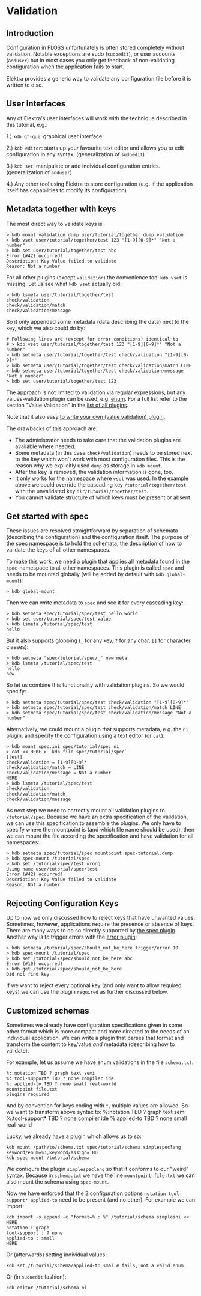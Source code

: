 # Validation

## Introduction

Configuration in FLOSS unfortunately is often stored
completely without validation. Notable exceptions are sudo
(`sudoedit`), or user accounts (`adduser`) but in most cases
you only get feedback of non-validating configuration when
the application fails to start.

Elektra provides a generic way to validate any configuration
file before it is written to disc.

## User Interfaces

Any of Elektra's user interfaces will work with the technique
described in this tutorial, e.g.:

1.) `kdb qt-gui`: graphical user interface

2.) `kdb editor`: starts up your favourite text editor and
    allows you to edit configuration in any syntax.
    (generalization of `sudoedit`)

3.) `kdb set`: manipulate or add individual configuration
    entries.
    (generalization of `adduser`)

4.) Any other tool using Elektra to store configuration
    (e.g. if the application itself has capabilities to
     modify its configuration)


## Metadata together with keys

The most direct way to validate keys is

```
> kdb mount validation.dump user/tutorial/together dump validation
> kdb vset user/tutorial/together/test 123 "[1-9][0-9]*" "Not a number"
> kdb set user/tutorial/together/test abc
Error (#42) occurred!
Description: Key Value failed to validate
Reason: Not a number
```

For all other plugins (except `validation`) the convenience tool `kdb vset`
is missing. Let us see what `kdb vset` actually did:

```
> kdb lsmeta user/tutorial/together/test
check/validation
check/validation/match
check/validation/message
```

So it only appended some metadata (data describing the data) next to the key,
which we also could do by:

```
# Following lines are (except for error conditions) identical to
# > kdb vset user/tutorial/together/test 123 "[1-9][0-9]*" "Not a number"
> kdb setmeta user/tutorial/together/test check/validation "[1-9][0-9]*"
> kdb setmeta user/tutorial/together/test check/validation/match LINE
> kdb setmeta user/tutorial/together/test check/validation/message "Not a number"
> kdb set user/tutorial/together/test 123
```

The approach is not limited to validation via regular expressions, but
any values-validation plugin can be used, e.g.  [enum](/src/plugins/enum).
For a full list refer to the section "Value Validation" in the
[list of all plugins](/src/plugins/README.md).

Note that it also easy [to write your own (value validation) plugin](/doc/tutorials/plugins.md).

The drawbacks of this approach are:

- The administrator needs to take care that the validation plugins are available
  where needed.
- Some metadata (in this case `check/validation`) needs to be stored next to
  the key which won't work with most configuration files.
  This is the reason why we explicitly used `dump` as storage in `kdb mount`.
- After the key is removed, the validation information is gone, too.
- It only works for the [namespace](/doc/tutorials/namespaces.md) where `vset` was used.
  In the example above we could override the cascading key `/tutorial/together/test`
  with the unvalidated key `dir/tutorial/together/test`.
- You cannot validate structure of which keys must be present or absent.


## Get started with spec

These issues are resolved straightforward by separation of schemata (describing the
configuration) and the configuration itself.
The purpose of the [spec namespace](/doc/tutorials/namespaces.md) is to hold the
schemata, the description of how to validate the keys of all other namespaces.

To make this work, we need a plugin that applies all metadata found in the `spec`-namespace
to all other namespaces. This plugin is called `spec` and needs to be mounted
globally (will be added by default with `kdb global-mount`):

```
> kdb global-mount
```

Then we can write metadata to `spec` and see it for every cascading key:

```
> kdb setmeta spec/tutorial/spec/test hello world
> kdb set user/tutorial/spec/test value
> kdb lsmeta /tutorial/spec/test
hello
```

But it also supports globbing (`_` for any key, `?` for any char, `[]` for character classes):

```
> kdb setmeta "spec/tutorial/spec/_" new meta
> kdb lsmeta /tutorial/spec/test
hello
new
```

So let us combine this functionality with validation plugins.
So we would specify:

```
> kdb setmeta spec/tutorial/spec/test check/validation "[1-9][0-9]*"
> kdb setmeta spec/tutorial/spec/test check/validation/match LINE
> kdb setmeta spec/tutorial/spec/test check/validation/message "Not a number"
```

Alternatively, we could mount a plugin that supports metadata,
e.g. the `ni` plugin, and specify the configuration
using a text editor (or `cat`):

```
> kdb mount spec.ini spec/tutorial/spec ni
> cat << HERE > `kdb file spec/tutorial/spec`
[test]
check/validation = [1-9][0-9]*
check/validation/match = LINE
check/validation/message = Not a number
HERE
> kdb lsmeta /tutorial/spec/test
check/validation
check/validation/match
check/validation/message
```

As next step we need to correctly mount all validation plugins to `/tutorial/spec`.
Because we have an extra specification of the validation, we can use this
specification to assemble the plugins. We only have to specify where the
mountpoint is (and which file name should be used), then we can mount
the file according the specification and have validation for all namespaces:

```
> kdb setmeta spec/tutorial/spec mountpoint spec-tutorial.dump
> kdb spec-mount /tutorial/spec
> kdb set /tutorial/spec/test wrong
Using name user/tutorial/spec/test
Error (#42) occurred!
Description: Key Value failed to validate
Reason: Not a number
```

## Rejecting Configuration Keys

Up to now we only discussed how to reject keys that have unwanted values.
Sometimes, however, applications require the presence or absence of keys.
There are many ways to do so directly supported by [the spec plugin](/src/plugins/spec).
Another way is to trigger errors with the [error plugin](/src/plugins/error):

```
> kdb setmeta /tutorial/spec/should_not_be_here trigger/error 10
> kdb spec-mount /tutorial/spec
> kdb set /tutorial/spec/should_not_be_here abc
Error (#10) occurred!
> kdb get /tutorial/spec/should_not_be_here
Did not find key
```

If we want to reject every optional key (and only want to allow required keys)
we can use the plugin `required` as further discussed below.


## Customized schemas

Sometimes we already have configuration specifications given in some other format
which is more compact and more directed to the needs of an individual application.
We can write a plugin that parses that format and transform the content to key/value
*and* metadata (describing how to validate).

For example, let us assume we have enum validations in the file `schema.txt`:

```
%: notation TBD ? graph text semi
%: tool-support* TBD ? none compiler ide
%: applied-to TBD ? none small real-world
mountpoint file.txt
plugins required
```

And by convention for keys ending with `*`, multiple values are allowed.
So we want to transform above syntax to:
%:notation TBD ? graph text semi
%:tool-support* TBD ? none compiler ide
%:applied-to TBD ? none small real-world

Lucky, we already have a plugin which allows us to so:

```
kdb mount /path/to/schema.txt spec/tutorial/schema simplespeclang keyword/enum=%:,keyword/assign=TBD
kdb spec-mount /tutorial/schema
```

We configure the plugin `simplespeclang` so that it conforms to our "weird" syntax.
Because in `schema.txt` we have the line `mountpoint file.txt` we can also mount the
schema using `spec-mount`.

Now we have enforced that the 3 configuration options `notation tool-support* applied-to`
need to be present (and no other). For example we can import:

```
kdb import -s append -c "format=% : %" /tutorial/schema simpleini << HERE
notation : graph
tool-support : ? none
applied-to : small
HERE
```

Or (afterwards) setting individual values:

```
kdb set /tutorial/schema/applied-to smal # fails, not a valid enum
```

Or (in `sudoedit` fashion):

```
kdb editor /tutorial/schema ni
```
